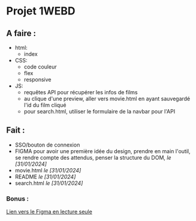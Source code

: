 # Projet 1WEBD

## A faire :
- html:
  - index
- CSS:
  - code couleur
  - flex
  - responsive
- JS:
  - requêtes API pour récupérer les infos de films
  - au clique d'une preview, aller vers movie.html en ayant sauvegardé l'id du film cliqué
  - pour search.html, utiliser le formulaire de la navbar pour l'API

## Fait :
- SSO/bouton de connexion
- FIGMA pour avoir une première idée du design, prendre en main l'outil, se rendre compte des attendus, penser la structure du DOM, *le [31/01/2024]*
- movie.html *le [31/01/2024]*
- README *le [31/01/2024]*
- search.html *le [31/01/2024]*

### Bonus :
[Lien vers le Figma en lecture seule](https://www.figma.com/file/Do8NDdsIPiFjUixZ6v07as/CINEMA?type=design&node-id=0%3A1&mode=design&t=atvkWsIbKdoPvm1t-1)
